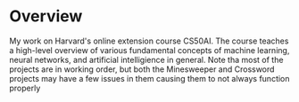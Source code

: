 # Overview
My work on Harvard's online extension course CS50AI. The course teaches a high-level overview of various
fundamental concepts of machine learning, neural networks, and artificial intelligience in general. Note tha
most of the projects are in working order, but both the Minesweeper and Crossword projects may have a few
issues in them causing them to not always function properly
